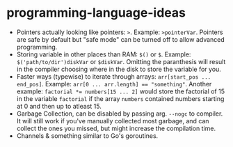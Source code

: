# programming-language-ideas
* Pointers actually looking like pointers: `>`. Example: `>pointerVar`. Pointers are safe by default but "safe mode" can be turned off to allow advanced programming.
* Storing variable in other places than RAM: `$()` or `$`. Example: `$('path/to/dir')diskVar` or `$diskVar`. Omitting the paranthesis will result in the compiler choosing where in the disk to store the variable for you.
* Faster ways (typewise) to iterate through arrays: `arr[start_pos ... end_pos]`. Example: `arr[0 ... arr.length] == "something"`. Another example: `factorial *= numbers[15 ... 2]` would store the factorial of 15 in the variable `factorial` if the array `numbers` contained numbers starting at 0 and then up to atleast 15.
* Garbage Collection, can be disabled by passing arg. `--nogc` to compiler. It will still work if you've manually collected most garbage, and can collect the ones you missed, but might increase the compilation time.
* Channels & something similar to Go's goroutines.
